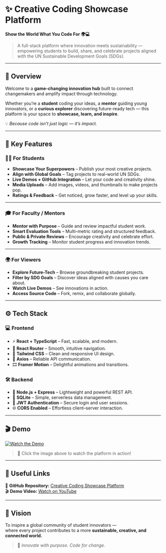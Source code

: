 # ✨ Creative Coding Showcase Platform  
**Show the World What You Code For 🌍💻**

> A full-stack platform where innovation meets sustainability — empowering students to build, share, and celebrate projects aligned with the UN Sustainable Development Goals (SDGs).

---

## 🚀 Overview  

Welcome to a **game-changing innovation hub** built to connect changemakers and amplify impact through technology.  

Whether you’re a **student** coding your ideas, a **mentor** guiding young innovators, or a **curious explorer** discovering future-ready tech — this platform is your space to **showcase, learn, and inspire**.  

💡 *Because code isn’t just logic — it’s impact.*  

---

## 🌟 Key Features  

### 👩‍💻 For Students  
- **Showcase Your Superpowers** – Publish your most creative projects.  
- **Align with Global Goals** – Tag projects to real-world UN SDGs.  
- **Live Demos + GitHub Integration** – Let your code and creativity shine.  
- **Media Uploads** – Add images, videos, and thumbnails to make projects pop.  
- **Ratings & Feedback** – Get noticed, grow faster, and level up your skills.  

---

### 🎓 For Faculty / Mentors  
- **Mentor with Purpose** – Guide and review impactful student work.  
- **Smart Evaluation Tools** – Multi-metric rating and structured feedback.  
- **Public & Private Reviews** – Encourage creativity and celebrate effort.  
- **Growth Tracking** – Monitor student progress and innovation trends.  

---

### 🌍 For Viewers  
- **Explore Future-Tech** – Browse groundbreaking student projects.  
- **Filter by SDG Goals** – Discover ideas aligned with causes you care about.  
- **Watch Live Demos** – See innovations in action.  
- **Access Source Code** – Fork, remix, and collaborate globally.  

---

## ⚙️ Tech Stack  

### 💻 Frontend  
- ⚡ **React + TypeScript** – Fast, scalable, and modern.  
- 🧭 **React Router** – Smooth, intuitive navigation.  
- 🎨 **Tailwind CSS** – Clean and responsive UI design.  
- 🔄 **Axios** – Reliable API communication.  
- 🎞️ **Framer Motion** – Delightful animations and transitions.  

### 🛠️ Backend  
- 🚀 **Node.js + Express** – Lightweight and powerful REST API.  
- 💾 **SQLite** – Simple, serverless data management.  
- 🔐 **JWT Authentication** – Secure login and user sessions.  
- 🌐 **CORS Enabled** – Effortless client–server interaction.  

---

## 🎬 Demo  

[![Watch the Demo](https://img.youtube.com/vi/HXyq4Lkfc64/0.jpg)](https://youtu.be/HXyq4Lkfc64?feature=shared)  
> 🎥 Click the image above to watch the platform in action!  

---

## 🔗 Useful Links  

📂 **GitHub Repository:** [Creative Coding Showcase Platform](https://github.com/BHOOMI764/Creative_coding_sdg)  
🎬 **Demo Video:** [Watch on YouTube](https://youtu.be/HXyq4Lkfc64?feature=shared)  

---

## 🌱 Vision  

To inspire a global community of student innovators —  
where every project contributes to a more **sustainable, creative, and connected world.**  

> 💫 *Innovate with purpose. Code for change.*  
